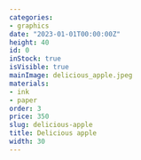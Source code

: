 ```yaml
---
categories:
- graphics
date: "2023-01-01T00:00:00Z"
height: 40
id: 0
inStock: true
isVisible: true
mainImage: delicious_apple.jpeg
materials:
- ink
- paper
order: 3
price: 350
slug: delicious-apple
title: Delicious apple
width: 30
---
```


